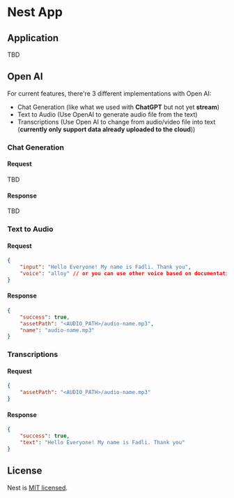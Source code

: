 # Nest App

## Application

TBD

## Open AI

For current features, there're 3 different implementations with Open AI:
- Chat Generation (like what we used with **ChatGPT** but not yet **stream**)
- Text to Audio (Use OpenAI to generate audio file from the text)
- Transcriptions (Use Open AI to change from audio/video file into text (**currently only support data already uploaded to the cloud**))


### Chat Generation

#### Request

TBD

#### Response

TBD

### Text to Audio

#### Request
```json
{
    "input": "Hello Everyone! My name is Fadli. Thank you",
    "voice": "alloy" // or you can use other voice based on documentation, 'echo', 'fable', 'onyx', 'nova', 'shimmer'
}
```

#### Response
```json
{
    "success": true,
    "assetPath": "<AUDIO_PATH>/audio-name.mp3",
    "name": "audio-name.mp3"
}
```

### Transcriptions

#### Request
```json
{
    "assetPath": "<AUDIO_PATH>/audio-name.mp3"
}
```

#### Response
```json
{
    "success": true,
    "text": "Hello Everyone! My name is Fadli. Thank you"
}
```

## License
Nest is [MIT licensed](LICENSE).